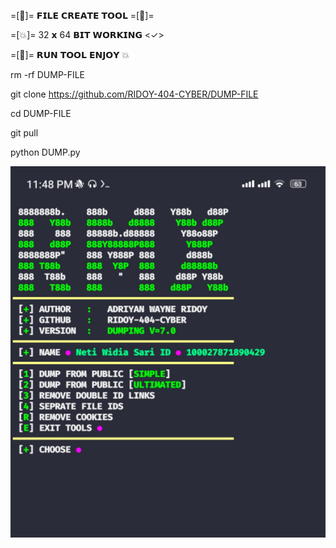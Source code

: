 =[💜]= 𝗙𝗜𝗟𝗘 𝗖𝗥𝗘𝗔𝗧𝗘 𝗧𝗢𝗢𝗟 =[💜]=

=[💥]= 32 𝘅 64 𝗕𝗜𝗧 𝗪𝗢𝗥𝗞𝗜𝗡𝗚 <✓>

=[📍]= 𝗥𝗨𝗡 𝗧𝗢𝗢𝗟 𝗘𝗡𝗝𝗢𝗬 💥

rm -rf DUMP-FILE

git clone https://github.com/RIDOY-404-CYBER/DUMP-FILE

cd DUMP-FILE

git pull

python DUMP.py

![20200808_160757](https://github.com/RIDOY-404-CYBER/DUMP-FILE/blob/main/orca-image-81934786.jpeg)
